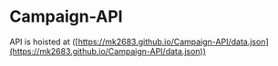 # Campaign-API

API is hoisted at ([https://mk2683.github.io/Campaign-API/data.json](https://mk2683.github.io/Campaign-API/data.json))

